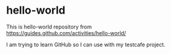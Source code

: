 # hello-world
This is hello-world repository from https://guides.github.com/activities/hello-world/

I am trying to learn GitHub so I can use with my testcafe project.
